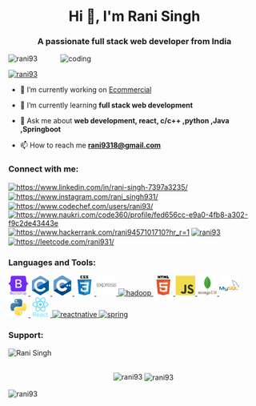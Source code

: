 <h1 align="center">Hi 👋, I'm Rani Singh</h1>
<h3 align="center">A passionate full stack web developer from India</h3>
<img align="right" alt="coding" width="400" src="https://media.tenor.com/NOYF3f82b_gAAAAC/programmer.gif">

<p align="left"> <img src="https://komarev.com/ghpvc/?username=rani93&label=Profile%20views&color=0e75b6&style=flat" alt="rani93" /> </p>

<p align="left"> <a href="https://github.com/ryo-ma/github-profile-trophy"><img src="https://github-profile-trophy.vercel.app/?username=rani93" alt="rani93" /></a> </p>

- 🔭 I’m currently working on [Ecommercial](https://rani93.github.io/realestate/)

- 🌱 I’m currently learning **full stack web development**

- 💬 Ask me about **web development, react, c/c++ ,python ,Java ,Springboot**

- 📫 How to reach me **rani9318@gmail.com**

<h3 align="left">Connect with me:</h3>
<p align="left">
<a href="https://linkedin.com/in/https://www.linkedin.com/in/rani-singh-7397a3235/" target="blank"><img align="center" src="https://raw.githubusercontent.com/rahuldkjain/github-profile-readme-generator/master/src/images/icons/Social/linked-in-alt.svg" alt="https://www.linkedin.com/in/rani-singh-7397a3235/" height="30" width="40" /></a>
<a href="https://instagram.com/https://www.instagram.com/rani_singh931/" target="blank"><img align="center" src="https://raw.githubusercontent.com/rahuldkjain/github-profile-readme-generator/master/src/images/icons/Social/instagram.svg" alt="https://www.instagram.com/rani_singh931/" height="30" width="40" /></a>
<a href="https://www.codechef.com/users/https://www.codechef.com/users/rani93/" target="blank"><img align="center" src="https://cdn.jsdelivr.net/npm/simple-icons@3.1.0/icons/codechef.svg" alt="https://www.codechef.com/users/rani93/" height="30" width="40" /></a>
  <a href="https://www.naukri.com/code360/profile/fed656cc-e9a0-4fb8-a302-f9c2de43443e" target="blank"><img align="center" src ="https://www.codingninjas.com/assets-landing/images/CNLOGO.svg" alt="https://www.naukri.com/code360/profile/fed656cc-e9a0-4fb8-a302-f9c2de43443e" height="30" width="40" /> </a>
<a href="https://www.hackerrank.com/https://www.hackerrank.com/rani9457101710?hr_r=1" target="blank"><img align="center" src="https://raw.githubusercontent.com/rahuldkjain/github-profile-readme-generator/master/src/images/icons/Social/hackerrank.svg" alt="https://www.hackerrank.com/rani9457101710?hr_r=1" height="30" width="40" /></a>
<a href="https://codeforces.com/profile/rani93" target="blank"><img align="center" src="https://raw.githubusercontent.com/rahuldkjain/github-profile-readme-generator/master/src/images/icons/Social/codeforces.svg" alt="rani93" height="30" width="40" /></a>
<a href="https://www.leetcode.com/https://leetcode.com/rani931/" target="blank"><img align="center" src="https://raw.githubusercontent.com/rahuldkjain/github-profile-readme-generator/master/src/images/icons/Social/leet-code.svg" alt="https://leetcode.com/rani931/" height="30" width="40" /></a>
</p>

<h3 align="left">Languages and Tools:</h3>
<p align="left">
  <a href="https://getbootstrap.com" target="_blank" rel="noreferrer"> <img src="https://raw.githubusercontent.com/devicons/devicon/master/icons/bootstrap/bootstrap-plain-wordmark.svg" alt="bootstrap" width="40" height="40"/> </a>
  <a href="https://www.cprogramming.com/" target="_blank" rel="noreferrer"> <img src="https://raw.githubusercontent.com/devicons/devicon/master/icons/c/c-original.svg" alt="c" width="40" height="40"/> </a> 
  <a href="https://www.w3schools.com/cpp/" target="_blank" rel="noreferrer"> <img src="https://raw.githubusercontent.com/devicons/devicon/master/icons/cplusplus/cplusplus-original.svg" alt="cplusplus" width="40" height="40"/> </a>
  <a href="https://www.w3schools.com/css/" target="_blank" rel="noreferrer"> <img src="https://raw.githubusercontent.com/devicons/devicon/master/icons/css3/css3-original-wordmark.svg" alt="css3" width="40" height="40"/> </a>
  <a href="https://expressjs.com" target="_blank" rel="noreferrer"> <img src="https://raw.githubusercontent.com/devicons/devicon/master/icons/express/express-original-wordmark.svg" alt="express" width="40" height="40"/> </a>
  <a href="https://hadoop.apache.org/" target="_blank" rel="noreferrer"> <img src="https://www.vectorlogo.zone/logos/apache_hadoop/apache_hadoop-icon.svg" alt="hadoop" width="40" height="40"/> </a> <a href="https://www.w3.org/html/" target="_blank" rel="noreferrer"> <img src="https://raw.githubusercontent.com/devicons/devicon/master/icons/html5/html5-original-wordmark.svg" alt="html5" width="40" height="40"/> </a> 
  <a href="https://developer.mozilla.org/en-US/docs/Web/JavaScript" target="_blank" rel="noreferrer"> <img src="https://raw.githubusercontent.com/devicons/devicon/master/icons/javascript/javascript-original.svg" alt="javascript" width="40" height="40"/> </a> 
  <a href="https://www.mongodb.com/" target="_blank" rel="noreferrer"> <img src="https://raw.githubusercontent.com/devicons/devicon/master/icons/mongodb/mongodb-original-wordmark.svg" alt="mongodb" width="40" height="40"/> </a>
  <a href="https://www.mysql.com/" target="_blank" rel="noreferrer"> <img src="https://raw.githubusercontent.com/devicons/devicon/master/icons/mysql/mysql-original-wordmark.svg" alt="mysql" width="40" height="40"/> </a> 
  <a href="https://www.python.org" target="_blank" rel="noreferrer"> <img src="https://raw.githubusercontent.com/devicons/devicon/master/icons/python/python-original.svg" alt="python" width="40" height="40"/> </a> 
  <a href="https://reactjs.org/" target="_blank" rel="noreferrer"> <img src="https://raw.githubusercontent.com/devicons/devicon/master/icons/react/react-original-wordmark.svg" alt="react" width="40" height="40"/> </a> 
  <a href="https://reactnative.dev/" target="_blank" rel="noreferrer"> <img src="https://reactnative.dev/img/header_logo.svg" alt="reactnative" width="40" height="40"/> </a> <a href="https://spring.io/" target="_blank" rel="noreferrer"> <img src="https://www.vectorlogo.zone/logos/springio/springio-icon.svg" alt="spring" width="40" height="40"/> </a> </p>

<h3 align="left">Support:</h3>
<p><a href="https://www.buymeacoffee.com/Rani Singh"> <img align="left" src="https://cdn.buymeacoffee.com/buttons/v2/default-yellow.png" height="50" width="210" alt="Rani Singh" /></a></p><br><br>

<p><img align="left" src="https://github-readme-stats.vercel.app/api/top-langs?username=rani93&show_icons=true&locale=en&layout=compact" alt="rani93" /></p>

<p>&nbsp;<img align="center" src="https://github-readme-stats.vercel.app/api?username=rani93&show_icons=true&locale=en" alt="rani93" /></p>

<p><img align="center" src="https://github-readme-streak-stats.herokuapp.com/?user=rani93&" alt="rani93" /></p>
